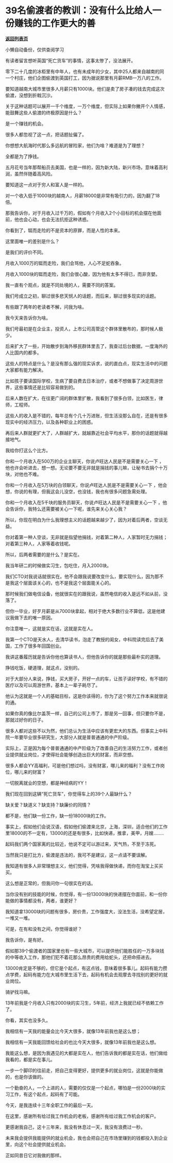 # 39名偷渡者的教训：没有什么比给人一份赚钱的工作更大的善

[**返回列表页**](/gzh/记忆承载3)

小懒自动备份，仅供查阅学习

有读者留言想听英国“死亡货车”的事情，这事太惨了，没法展开。

  

零下二十几度的冰柜里有中年人，也有未成年的少女，其中25人都来自越南的同一个村庄，他们企图偷渡到英国打工，因为据说那里有月薪RMB一万八的工作。  

  

要知道越南大城市里很多人月薪只有1000块。他们是卖了房子凑的钱去完成这次偷渡，没想到折戟沉沙。  

  

关于这种话题可以展开一千个维度，一万个维度，但实际上如果你撇开个人情感，能鼓舞这些人偷渡的终极原因是什么？  

  

是一个赚钱的机会。  

  

很多人都忽视了这一点，把话题扯偏了。  

  

你想想大航海时代那么多远航的冒险家，他们为啥？难道是为了理想？  

  

全都是为了挣钱。  

  

五月花号当年那帮船员去美国，也是一样的，因为新大陆，新兴市场，意味着高利润，虽然伴随着高风险。  

  

要知道这一点对于穷人和富人是一样的。  

  

对一个收入低于1000块的越南人，月薪18000是非常有吸引力的，因为翻了18倍。  

  

那我告诉你，对于月收入过千万的，假如有个月收入2个小目标的机会摆在他面前，他也会心动，也会无法抗拒这种诱惑。

  

你看到了，铤而走险的不是资本的原罪，而是人性的本来。  

  

这里面唯一的差别是什么？  

  

是我们的评价不同。

  

月收入1000万的铤而走险，我们会骂他，人心不足蛇吞象。  

  

月收入1000块的铤而走险，我们会很心酸，因为他有太多不得已，而非贪婪。  

  

我一直有个观点，就是不同处境的人，需要不同的答案。  

  

我们号成立之初，聊过很多悲天悯人的话题，而后来，聊过很多现实的话题。  

  

有些跟了两年的老读者不解，问我为啥。

  

我今天来告诉你为啥。  

  

我们号最初是在企业主，投资人，上市公司高管这个群体里散布的，那时候人极少。  

  

后来扩大了一些，开始散步到海外移民群体里去了，我查过后台数据，一度海外的人比国内的都多。  

  

这些人的特点是什么？是没有那么强的现实诉求，说的直白点，现实生活中的问题大家都有能力解决。

  

比如孩子要读国际学校，生病了要自费去日本治疗，或者不想做事了决定周游世界，这些事情还是比较容易做到的。

  

后来人数在扩大，在往更广阔的群体里扩散，我看到了很多白领，比如医生，律师，工程师。  

  

这些人的收入是不错的，每年总有个几十万进账，但生活没那么自在，还是有很多现实中的经济压力，以及各种职业上的困惑。  

  

再后来人群就更扩大了，人群越扩大，就越靠近社会平均水平，那你的话题就得越接地气。  

  

我给你打这么个比方。  

  

你和一个月收入在500万的企业主聊天，你说卢旺达人民是不是需要关心一下
，他也许会听进去，想一想。无论要不要无非就是捐钱的事儿嘛，让秘书去捐个十万块，对他也不难。

  

你和一个月收入在5万块的白领聊天，你说卢旺达人民是不是需要关心一下 ，他会想，你说的有理，但我这会儿没空，也没钱，我也有很多问题急需处理。

  

你和一个月收入在5千块的服务员聊天，你说卢旺达人民是不是需要关心一下 ，他会告诉你，我特么还需要被关心一下呢，谁先来关心关心我？

  

所以，你现在明白为什么我理想主义的话题越来越少了，因为对着后两者，空谈无益。

  

你对着第一种人空谈，无非就是指望他捐钱，对着第二种人，人家暂时无力捐钱；对着第三种人，人家等着收钱呢。  

  

所以，后两者需要的是什么？是实在。  

  

我当年研二的时候做实习生，包吃住，月入2000块。  

  

我们CTO对我说话就很实在。他不会跟我说要改变什么，要实现什么，因为那不是我这个层面该关心的，也不是我这个层面能关心的。

  

那时候我们做电信设备，他就很实在的跟我说，虽然电信的收入是远不如从前，没落了。  

  

但你一毕业，好歹月薪是从7000块拿起，相对于绝大多数行业不算低，这是他建议我做下去的唯一原因。

  

你注意唯一，这就是实在话，这就是实在人。  

  

我第一个CTO是天水人，去清华读书，泡走了教授的闺女，中科院读完后去了美国，工作了很多年回国创业。

  

我讲这番履历就是告诉你他也算读书人，但他告诉你的就是那些最朴实的道理。  

  

挣钱吃饭，硬道理，就这点，没别的。

  

对于大部分人来说，挣钱，买大房子，开好一点的车，让孩子读好学校，有不错的医疗以及可以周游世界，基本上一辈子耗尽了。  

  

他认为这就是一个人的基础目标，这是你该得的，你为了这个努力工作本来就很说的通。  

  

如果你真的像比尔盖茨一样，自己的公司上市了，那是另一回事，但只要你不是，那就过好你的日子。  

  

很多人都对这些不以为然，他们总认为生活中应该有更宏大的东西。但事实上中科院一年要毕业很多研究生，大部分人就是普普通通的中产阶级。  

  

实际上，正是因为每个普普通通的中产阶级为了改善自己的生活努力工作，或者创业提供就业岗位，才使得社会能够创造出巨大的财富，而非空想。

  

很多人都会YY高福利，可是他们想过吗，没有财富，哪儿来的福利？没有工作岗位，哪儿来的财富？

  

一切脱离就业的空想，都是神经病的YY！

  

我们现在回到这辆“死亡货车”，你觉得车上的39个人最缺什么？  

  

缺关爱？缺道义？缺支持？缺廉价的同情？

  

都不是，他们缺一份工作，缺一份18000块的工作。

  

事实上，假如他们会说汉语，假如他们偷渡来北京，上海，深圳，适合他们的工作里18000的不一定有，13000的还是有很多，比如快递，推拿，美甲，月嫂........

  

起码我们两个国家离的比较近，他说不定可以游过来，天气热，不至于冻死。

  

当然我只是打比方，偷渡是违法的，我可不是建议，这一点请不要误解。  

  

我知道有很多人非常理想主义，他们觉得，凭啥我得做快递，而你在淘宝上买买买。  

  

这么想是正常的，但我问你一句很实在的话。  

  

当你没有别的技能的时候，你觉得，有一份13000块的快递摆在你面前，和一份你能做的事情都没有，两者，谁更好？

  

我知道拿13000块的问题有很多，房价贵，工作强度大，没法生活，没希望定居，一堆又一堆。  

  

可是，在有和没有之间，你觉得谁好？

  

我告诉你，是有好。  

  

假如那39个偷渡者的国家里也有一些大城市，可以提供他们能胜任的一万多块钱的中等收入工作，那他们犯不着花那么昂贵的费用给蛇头，还把命搭进去。  

  

13000肯定是不够的，但它是个起点，有这点钱，意味着很多事儿。起码有能力攒点学费，起码有能力在大城市里生活下去，起码有机会去观摩去寻找别的更好的就业岗位。

  

骑驴找马嘛。  

  

13年前我是个月收入只有2000块的实习生，5年前，经济上我就已经不依赖工作了。  

  

你看，其实也没多久。  

  

我相信有一天我的能量会比今天大很多，就像13年前我也是这么想；

我相信有一天我能回馈给社会的也比今天大很多，就像13年前我也是这么想。

  

我能这么想，是因为我遇见的大都是实在人，他们告诉我的都是实在话，他们做给我看的，都是实在事儿。  

  

一步一个脚印的往前走，把自己变得更好，提供更多的就业岗位，这就是你能做的，也是你该做的。

  

一个勤奋的人，一个上进的人，需要的仅仅是一个起点，哪怕是一份2000块的实习工作，有这个起点，起码有了可能。

  

今天，是我连续十三年全职工作的最后一天。  

  

在这里，感谢所有给过我工作机会的老板，感谢所有给过我工作机会的客户。

  

更感谢我自己，这十三年来，我没有休息过一天，我没有浪费过一秒。  

  

未来我会提供我能提供的就业机会，我也会把自己在市场里赚到的钱都投入到企业里，向这个社会提供就业机会。

  

正如同昔日它对我做的那样。

